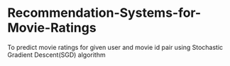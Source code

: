 # Recommendation-Systems-for-Movie-Ratings
To predict movie ratings for given user and movie id pair using Stochastic Gradient Descent(SGD) algorithm 
